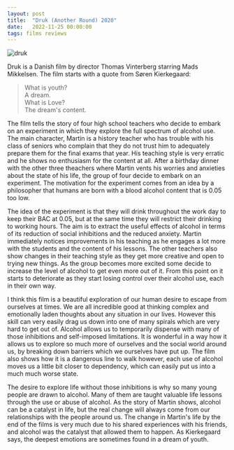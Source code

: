 ```yaml
---
layout: post
title:  "Druk (Another Round) 2020"
date:   2022-11-25 00:00:00   
tags: films reviews
---
```


![druk](/docs/druk.jpg)

Druk is a Danish film by director Thomas Vinterberg starring Mads Mikkelsen. The film starts with a quote from Søren Kierkegaard:
>What is youth?  
>A dream.  
>What is Love?  
>The dream's content.  

The film tells the story of four high school teachers who decide to embark on an experiment in which they explore the full spectrum of alcohol use. The main character, Martin is a history teacher who has trouble with his class of seniors who complain that they do not trust him to adequately prepare them for the final exams that year. His teaching style is very erratic and he shows no enthusiasm for the content at all. After a birthday dinner with the other three theachers where Martin vents his worries and anxieties about the state of his life, the group of four decide to embark on an experiment. The motivation for the experiment comes from an idea by a philosopher that humans are born with a blood alcohol content that is 0.05 too low.

The idea of the experiment is that they will drink throughout the work day to keep their BAC at 0.05, but at the same time they will restrict their drinking to working hours. The aim is to extract the useful effects of alcohol in terms of its reduction of social inhibitions and the reduced anxiety. Martin immediately notices improvements in his teaching as he engages a lot more with the students and the content of his lessons. The other teachers also show changes in their teaching style as they get more creative and open to trying new things. As the group becomes more excited some decide to increase the level of alcohol to get even more out of it. From this point on it starts to deteriorate as they start losing control over their alcohol use, each in their own way.

I think this film is a beautiful exploration of our human desire to escape from ourselves at times. We are all incredible good at thinking complex and emotionally laden thoughts about any situation in our lives. However this skill can very easily drag us down into one of many spirals which are very hard to get out of. Alcohol allows us to temporarily dispense with many of those inhibitions and self-imposed limitations. It is wonderful in a way how it allows us to explore so much more of ourselves and the social world around us, by breaking down barriers which we ourselves have put up. The film also shows how it is a dangerous line to walk however, each use of alcohol moves us a little bit closer to dependency, which can easily put us into a much much worse state.

The desire to explore life without those inhibitions is why so many young people are drawn to alcohol.
Many of them are taught valuable life lessons through the use or abuse of alcohol.
As the story of Martin shows, alcohol can be a catalyst in life, but the real change will always come from our relationships with the people around us. The change in Martin's life by the end of the films is very much due to his shared experiences with his friends, and alcohol was the catalyst that allowed them to happen. As Kierkegaard says, the deepest emotions are sometimes found in a dream of youth.
